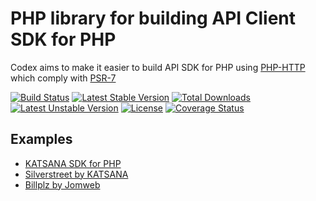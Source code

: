 PHP library for building API Client SDK for PHP
==============

Codex aims to make it easier to build API SDK for PHP using [PHP-HTTP](https://php-http.org) which comply with [PSR-7](https://www.php-fig.org/psr/psr-7/)

[![Build Status](https://travis-ci.org/laravie/codex.svg?branch=master)](https://travis-ci.org/laravie/codex)
[![Latest Stable Version](https://poser.pugx.org/laravie/codex/v/stable)](https://packagist.org/packages/laravie/codex)
[![Total Downloads](https://poser.pugx.org/laravie/codex/downloads)](https://packagist.org/packages/laravie/codex)
[![Latest Unstable Version](https://poser.pugx.org/laravie/codex/v/unstable)](https://packagist.org/packages/laravie/codex)
[![License](https://poser.pugx.org/laravie/codex/license)](https://packagist.org/packages/laravie/codex)
[![Coverage Status](https://coveralls.io/repos/github/laravie/codex/badge.svg?branch=master)](https://coveralls.io/github/laravie/codex?branch=master)

## Examples

* [KATSANA SDK for PHP](https://github.com/katsana/katsana-sdk-php)
* [Silverstreet by KATSANA](https://github.com/katsana/silverstreet)
* [Billplz by Jomweb](https://github.com/jomweb/billplz)